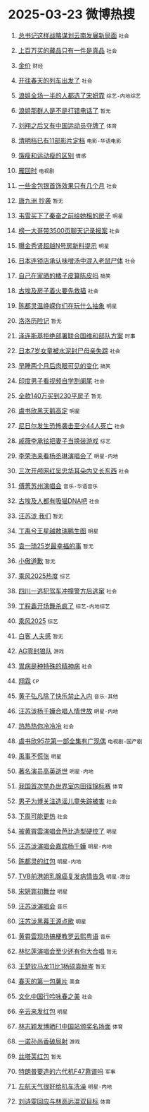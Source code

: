 # 2025-03-23 微博热搜 
1. [总书记这样战略谋划云南发展新局面](https://m.weibo.cn/search?containerid=100103type%3D1%26t%3D10%26q%3D%23%E6%80%BB%E4%B9%A6%E8%AE%B0%E8%BF%99%E6%A0%B7%E6%88%98%E7%95%A5%E8%B0%8B%E5%88%92%E4%BA%91%E5%8D%97%E5%8F%91%E5%B1%95%E6%96%B0%E5%B1%80%E9%9D%A2%23&stream_entry_id=51&isnewpage=1&extparam=seat%3D1%26stream_entry_id%3D51%26c_type%3D51%26filter_type%3Drealtimehot%26pos%3D0%26cate%3D10103%26dgr%3D0%26q%3D%2523%25E6%2580%25BB%25E4%25B9%25A6%25E8%25AE%25B0%25E8%25BF%2599%25E6%25A0%25B7%25E6%2588%2598%25E7%2595%25A5%25E8%25B0%258B%25E5%2588%2592%25E4%25BA%2591%25E5%258D%2597%25E5%258F%2591%25E5%25B1%2595%25E6%2596%25B0%25E5%25B1%2580%25E9%259D%25A2%2523%26display_time%3D1742675303%26pre_seqid%3D1742675302992050512744) `社会` 

2. [上百万买的藏品只有一件是真品](https://m.weibo.cn/search?containerid=100103type%3D1%26t%3D10%26q%3D%23%E4%B8%8A%E7%99%BE%E4%B8%87%E4%B9%B0%E7%9A%84%E8%97%8F%E5%93%81%E5%8F%AA%E6%9C%89%E4%B8%80%E4%BB%B6%E6%98%AF%E7%9C%9F%E5%93%81%23&stream_entry_id=31&isnewpage=1&extparam=seat%3D1%26c_type%3D31%26band_rank%3D1%26cate%3D5001%26stream_entry_id%3D31%26filter_type%3Drealtimehot%26pos%3D0%26flag%3D0%26realpos%3D1%26lcate%3D5001%26dgr%3D0%26q%3D%2523%25E4%25B8%258A%25E7%2599%25BE%25E4%25B8%2587%25E4%25B9%25B0%25E7%259A%2584%25E8%2597%258F%25E5%2593%2581%25E5%258F%25AA%25E6%259C%2589%25E4%25B8%2580%25E4%25BB%25B6%25E6%2598%25AF%25E7%259C%259F%25E5%2593%2581%2523%26display_time%3D1742675303%26pre_seqid%3D1742675302992050512744) `社会` 

3. [金价](https://m.weibo.cn/search?containerid=100103type%3D1%26t%3D10%26q%3D%E9%87%91%E4%BB%B7&stream_entry_id=31&isnewpage=1&extparam=seat%3D1%26c_type%3D31%26band_rank%3D2%26cate%3D5001%26stream_entry_id%3D31%26filter_type%3Drealtimehot%26pos%3D1%26flag%3D2%26realpos%3D2%26lcate%3D5001%26dgr%3D0%26q%3D%25E9%2587%2591%25E4%25BB%25B7%26display_time%3D1742675303%26pre_seqid%3D1742675302992050512744) `财经` 

4. [开往春天的列车出发了](https://m.weibo.cn/search?containerid=100103type%3D1%26t%3D10%26q%3D%23%E5%BC%80%E5%BE%80%E6%98%A5%E5%A4%A9%E7%9A%84%E5%88%97%E8%BD%A6%E5%87%BA%E5%8F%91%E4%BA%86%23&stream_entry_id=31&isnewpage=1&extparam=seat%3D1%26c_type%3D31%26band_rank%3D3%26cate%3D5001%26stream_entry_id%3D31%26filter_type%3Drealtimehot%26pos%3D2%26flag%3D0%26realpos%3D3%26lcate%3D5001%26dgr%3D0%26q%3D%2523%25E5%25BC%2580%25E5%25BE%2580%25E6%2598%25A5%25E5%25A4%25A9%25E7%259A%2584%25E5%2588%2597%25E8%25BD%25A6%25E5%2587%25BA%25E5%258F%2591%25E4%25BA%2586%2523%26display_time%3D1742675303%26pre_seqid%3D1742675302992050512744) `社会` 

5. [浪姐全场一半的人都选了宋妍霏](https://m.weibo.cn/search?containerid=100103type%3D1%26t%3D10%26q%3D%E6%B5%AA%E5%A7%90%E5%85%A8%E5%9C%BA%E4%B8%80%E5%8D%8A%E7%9A%84%E4%BA%BA%E9%83%BD%E9%80%89%E4%BA%86%E5%AE%8B%E5%A6%8D%E9%9C%8F&stream_entry_id=31&isnewpage=1&extparam=seat%3D1%26c_type%3D31%26band_rank%3D4%26cate%3D5001%26stream_entry_id%3D31%26filter_type%3Drealtimehot%26pos%3D3%26flag%3D2%26realpos%3D4%26lcate%3D5001%26dgr%3D0%26q%3D%25E6%25B5%25AA%25E5%25A7%2590%25E5%2585%25A8%25E5%259C%25BA%25E4%25B8%2580%25E5%258D%258A%25E7%259A%2584%25E4%25BA%25BA%25E9%2583%25BD%25E9%2580%2589%25E4%25BA%2586%25E5%25AE%258B%25E5%25A6%258D%25E9%259C%258F%26display_time%3D1742675303%26pre_seqid%3D1742675302992050512744) `综艺-内地综艺` 

6. [浪姐那群人是不是打错电话了](https://m.weibo.cn/search?containerid=100103type%3D1%26t%3D10%26q%3D%E6%B5%AA%E5%A7%90%E9%82%A3%E7%BE%A4%E4%BA%BA%E6%98%AF%E4%B8%8D%E6%98%AF%E6%89%93%E9%94%99%E7%94%B5%E8%AF%9D%E4%BA%86&stream_entry_id=31&isnewpage=1&extparam=seat%3D1%26c_type%3D31%26band_rank%3D5%26cate%3D5001%26stream_entry_id%3D31%26filter_type%3Drealtimehot%26pos%3D4%26flag%3D0%26realpos%3D5%26lcate%3D5001%26dgr%3D0%26q%3D%25E6%25B5%25AA%25E5%25A7%2590%25E9%2582%25A3%25E7%25BE%25A4%25E4%25BA%25BA%25E6%2598%25AF%25E4%25B8%258D%25E6%2598%25AF%25E6%2589%2593%25E9%2594%2599%25E7%2594%25B5%25E8%25AF%259D%25E4%25BA%2586%26display_time%3D1742675303%26pre_seqid%3D1742675302992050512744) `暂无` 

7. [刘翔之后又有中国运动员夺牌了](https://m.weibo.cn/search?containerid=100103type%3D1%26t%3D10%26q%3D%23%E5%88%98%E7%BF%94%E4%B9%8B%E5%90%8E%E5%8F%88%E6%9C%89%E4%B8%AD%E5%9B%BD%E8%BF%90%E5%8A%A8%E5%91%98%E5%A4%BA%E7%89%8C%E4%BA%86%23&stream_entry_id=31&isnewpage=1&extparam=seat%3D1%26c_type%3D31%26band_rank%3D6%26cate%3D5001%26stream_entry_id%3D31%26filter_type%3Drealtimehot%26pos%3D5%26flag%3D0%26realpos%3D6%26lcate%3D5001%26dgr%3D0%26q%3D%2523%25E5%2588%2598%25E7%25BF%2594%25E4%25B9%258B%25E5%2590%258E%25E5%258F%2588%25E6%259C%2589%25E4%25B8%25AD%25E5%259B%25BD%25E8%25BF%2590%25E5%258A%25A8%25E5%2591%2598%25E5%25A4%25BA%25E7%2589%258C%25E4%25BA%2586%2523%26display_time%3D1742675303%26pre_seqid%3D1742675302992050512744) `体育` 

8. [清明档已有11部影片定档](https://m.weibo.cn/search?containerid=100103type%3D1%26t%3D10%26q%3D%23%E6%B8%85%E6%98%8E%E6%A1%A3%E5%B7%B2%E6%9C%8911%E9%83%A8%E5%BD%B1%E7%89%87%E5%AE%9A%E6%A1%A3%23&stream_entry_id=31&isnewpage=1&extparam=seat%3D1%26c_type%3D31%26band_rank%3D7%26cate%3D5001%26stream_entry_id%3D31%26filter_type%3Drealtimehot%26pos%3D6%26flag%3D0%26realpos%3D7%26lcate%3D5001%26dgr%3D0%26q%3D%2523%25E6%25B8%2585%25E6%2598%258E%25E6%25A1%25A3%25E5%25B7%25B2%25E6%259C%258911%25E9%2583%25A8%25E5%25BD%25B1%25E7%2589%2587%25E5%25AE%259A%25E6%25A1%25A3%2523%26display_time%3D1742675303%26pre_seqid%3D1742675302992050512744) `电影-华语电影` 

9. [饿瘦和运动瘦的区别](https://m.weibo.cn/search?containerid=100103type%3D1%26t%3D10%26q%3D%E9%A5%BF%E7%98%A6%E5%92%8C%E8%BF%90%E5%8A%A8%E7%98%A6%E7%9A%84%E5%8C%BA%E5%88%AB&stream_entry_id=31&isnewpage=1&extparam=seat%3D1%26c_type%3D31%26band_rank%3D8%26cate%3D5001%26stream_entry_id%3D31%26filter_type%3Drealtimehot%26pos%3D7%26flag%3D0%26realpos%3D8%26lcate%3D5001%26dgr%3D0%26q%3D%25E9%25A5%25BF%25E7%2598%25A6%25E5%2592%258C%25E8%25BF%2590%25E5%258A%25A8%25E7%2598%25A6%25E7%259A%2584%25E5%258C%25BA%25E5%2588%25AB%26display_time%3D1742675303%26pre_seqid%3D1742675302992050512744) `情感` 

10. [雁回时](https://m.weibo.cn/search?containerid=100103type%3D1%26t%3D10%26q%3D%E9%9B%81%E5%9B%9E%E6%97%B6&stream_entry_id=31&isnewpage=1&extparam=seat%3D1%26c_type%3D31%26band_rank%3D9%26cate%3D5001%26stream_entry_id%3D31%26filter_type%3Drealtimehot%26pos%3D8%26flag%3D0%26realpos%3D9%26lcate%3D5001%26dgr%3D0%26q%3D%25E9%259B%2581%25E5%259B%259E%25E6%2597%25B6%26display_time%3D1742675303%26pre_seqid%3D1742675302992050512744) `电视剧` 

11. [一些金包银首饰效果只有几个月](https://m.weibo.cn/search?containerid=100103type%3D1%26t%3D10%26q%3D%23%E4%B8%80%E4%BA%9B%E9%87%91%E5%8C%85%E9%93%B6%E9%A6%96%E9%A5%B0%E6%95%88%E6%9E%9C%E5%8F%AA%E6%9C%89%E5%87%A0%E4%B8%AA%E6%9C%88%23&stream_entry_id=31&isnewpage=1&extparam=seat%3D1%26c_type%3D31%26band_rank%3D10%26cate%3D5001%26stream_entry_id%3D31%26filter_type%3Drealtimehot%26pos%3D9%26flag%3D1%26realpos%3D10%26lcate%3D5001%26dgr%3D0%26q%3D%2523%25E4%25B8%2580%25E4%25BA%259B%25E9%2587%2591%25E5%258C%2585%25E9%2593%25B6%25E9%25A6%2596%25E9%25A5%25B0%25E6%2595%2588%25E6%259E%259C%25E5%258F%25AA%25E6%259C%2589%25E5%2587%25A0%25E4%25B8%25AA%25E6%259C%2588%2523%26display_time%3D1742675303%26pre_seqid%3D1742675302992050512744) `社会` 

12. [唐九洲 抄袭](https://m.weibo.cn/search?containerid=100103type%3D1%26t%3D10%26q%3D%E5%94%90%E4%B9%9D%E6%B4%B2+%E6%8A%84%E8%A2%AD&stream_entry_id=31&isnewpage=1&extparam=seat%3D1%26c_type%3D31%26band_rank%3D11%26cate%3D5001%26stream_entry_id%3D31%26filter_type%3Drealtimehot%26pos%3D10%26flag%3D2%26realpos%3D11%26lcate%3D5001%26dgr%3D0%26q%3D%25E5%2594%2590%25E4%25B9%259D%25E6%25B4%25B2%2520%25E6%258A%2584%25E8%25A2%25AD%26display_time%3D1742675303%26pre_seqid%3D1742675302992050512744) `暂无` 

13. [韦雪买下了秦奋之前给她租的房子](https://m.weibo.cn/search?containerid=100103type%3D1%26t%3D10%26q%3D%23%E9%9F%A6%E9%9B%AA%E4%B9%B0%E4%B8%8B%E4%BA%86%E7%A7%A6%E5%A5%8B%E4%B9%8B%E5%89%8D%E7%BB%99%E5%A5%B9%E7%A7%9F%E7%9A%84%E6%88%BF%E5%AD%90%23&stream_entry_id=31&isnewpage=1&extparam=seat%3D1%26c_type%3D31%26band_rank%3D12%26cate%3D5001%26stream_entry_id%3D31%26filter_type%3Drealtimehot%26pos%3D11%26flag%3D2%26realpos%3D12%26lcate%3D5001%26dgr%3D0%26q%3D%2523%25E9%259F%25A6%25E9%259B%25AA%25E4%25B9%25B0%25E4%25B8%258B%25E4%25BA%2586%25E7%25A7%25A6%25E5%25A5%258B%25E4%25B9%258B%25E5%2589%258D%25E7%25BB%2599%25E5%25A5%25B9%25E7%25A7%259F%25E7%259A%2584%25E6%2588%25BF%25E5%25AD%2590%2523%26display_time%3D1742675303%26pre_seqid%3D1742675302992050512744) `明星` 

14. [榜一大哥带3500页聊天记录报案](https://m.weibo.cn/search?containerid=100103type%3D1%26t%3D10%26q%3D%23%E6%A6%9C%E4%B8%80%E5%A4%A7%E5%93%A5%E5%B8%A63500%E9%A1%B5%E8%81%8A%E5%A4%A9%E8%AE%B0%E5%BD%95%E6%8A%A5%E6%A1%88%23&stream_entry_id=31&isnewpage=1&extparam=seat%3D1%26c_type%3D31%26band_rank%3D13%26cate%3D5001%26stream_entry_id%3D31%26filter_type%3Drealtimehot%26pos%3D12%26flag%3D2%26realpos%3D13%26lcate%3D5001%26dgr%3D0%26q%3D%2523%25E6%25A6%259C%25E4%25B8%2580%25E5%25A4%25A7%25E5%2593%25A5%25E5%25B8%25A63500%25E9%25A1%25B5%25E8%2581%258A%25E5%25A4%25A9%25E8%25AE%25B0%25E5%25BD%2595%25E6%258A%25A5%25E6%25A1%2588%2523%26display_time%3D1742675303%26pre_seqid%3D1742675302992050512744) `社会` 

15. [曝金秀贤超越N号房新料提示](https://m.weibo.cn/search?containerid=100103type%3D1%26t%3D10%26q%3D%E6%9B%9D%E9%87%91%E7%A7%80%E8%B4%A4%E8%B6%85%E8%B6%8AN%E5%8F%B7%E6%88%BF%E6%96%B0%E6%96%99%E6%8F%90%E7%A4%BA&stream_entry_id=31&isnewpage=1&extparam=seat%3D1%26c_type%3D31%26band_rank%3D14%26cate%3D5001%26stream_entry_id%3D31%26filter_type%3Drealtimehot%26pos%3D13%26flag%3D2%26realpos%3D14%26lcate%3D5001%26dgr%3D0%26q%3D%25E6%259B%259D%25E9%2587%2591%25E7%25A7%2580%25E8%25B4%25A4%25E8%25B6%2585%25E8%25B6%258AN%25E5%258F%25B7%25E6%2588%25BF%25E6%2596%25B0%25E6%2596%2599%25E6%258F%2590%25E7%25A4%25BA%26display_time%3D1742675303%26pre_seqid%3D1742675302992050512744) `明星` 

16. [日本连锁店承认味噌汤中混入老鼠尸体](https://m.weibo.cn/search?containerid=100103type%3D1%26t%3D10%26q%3D%23%E6%97%A5%E6%9C%AC%E8%BF%9E%E9%94%81%E5%BA%97%E6%89%BF%E8%AE%A4%E5%91%B3%E5%99%8C%E6%B1%A4%E4%B8%AD%E6%B7%B7%E5%85%A5%E8%80%81%E9%BC%A0%E5%B0%B8%E4%BD%93%23&stream_entry_id=31&isnewpage=1&extparam=seat%3D1%26c_type%3D31%26band_rank%3D15%26cate%3D5001%26stream_entry_id%3D31%26filter_type%3Drealtimehot%26pos%3D14%26flag%3D0%26realpos%3D15%26lcate%3D5001%26dgr%3D0%26q%3D%2523%25E6%2597%25A5%25E6%259C%25AC%25E8%25BF%259E%25E9%2594%2581%25E5%25BA%2597%25E6%2589%25BF%25E8%25AE%25A4%25E5%2591%25B3%25E5%2599%258C%25E6%25B1%25A4%25E4%25B8%25AD%25E6%25B7%25B7%25E5%2585%25A5%25E8%2580%2581%25E9%25BC%25A0%25E5%25B0%25B8%25E4%25BD%2593%2523%26display_time%3D1742675303%26pre_seqid%3D1742675302992050512744) `社会` 

17. [自己在家晒的橘子皮算陈皮吗](https://m.weibo.cn/search?containerid=100103type%3D1%26t%3D10%26q%3D%23%E8%87%AA%E5%B7%B1%E5%9C%A8%E5%AE%B6%E6%99%92%E7%9A%84%E6%A9%98%E5%AD%90%E7%9A%AE%E7%AE%97%E9%99%88%E7%9A%AE%E5%90%97%23&stream_entry_id=31&isnewpage=1&extparam=seat%3D1%26c_type%3D31%26band_rank%3D16%26cate%3D5001%26stream_entry_id%3D31%26filter_type%3Drealtimehot%26pos%3D15%26flag%3D0%26realpos%3D16%26lcate%3D5001%26dgr%3D0%26q%3D%2523%25E8%2587%25AA%25E5%25B7%25B1%25E5%259C%25A8%25E5%25AE%25B6%25E6%2599%2592%25E7%259A%2584%25E6%25A9%2598%25E5%25AD%2590%25E7%259A%25AE%25E7%25AE%2597%25E9%2599%2588%25E7%259A%25AE%25E5%2590%2597%2523%26display_time%3D1742675303%26pre_seqid%3D1742675302992050512744) `搞笑` 

18. [古埃及房子着火要先救猫](https://m.weibo.cn/search?containerid=100103type%3D1%26t%3D10%26q%3D%23%E5%8F%A4%E5%9F%83%E5%8F%8A%E6%88%BF%E5%AD%90%E7%9D%80%E7%81%AB%E8%A6%81%E5%85%88%E6%95%91%E7%8C%AB%23&stream_entry_id=31&isnewpage=1&extparam=seat%3D1%26c_type%3D31%26band_rank%3D17%26cate%3D5001%26stream_entry_id%3D31%26filter_type%3Drealtimehot%26pos%3D16%26flag%3D0%26realpos%3D17%26lcate%3D5001%26dgr%3D0%26q%3D%2523%25E5%258F%25A4%25E5%259F%2583%25E5%258F%258A%25E6%2588%25BF%25E5%25AD%2590%25E7%259D%2580%25E7%2581%25AB%25E8%25A6%2581%25E5%2585%2588%25E6%2595%2591%25E7%258C%25AB%2523%26display_time%3D1742675303%26pre_seqid%3D1742675302992050512744) `社会` 

19. [陈都灵温峥嵘你们在玩什么抽象](https://m.weibo.cn/search?containerid=100103type%3D1%26t%3D10%26q%3D%23%E9%99%88%E9%83%BD%E7%81%B5%E6%B8%A9%E5%B3%A5%E5%B5%98%E4%BD%A0%E4%BB%AC%E5%9C%A8%E7%8E%A9%E4%BB%80%E4%B9%88%E6%8A%BD%E8%B1%A1%23&stream_entry_id=31&isnewpage=1&extparam=seat%3D1%26c_type%3D31%26band_rank%3D18%26cate%3D5001%26stream_entry_id%3D31%26filter_type%3Drealtimehot%26pos%3D17%26flag%3D0%26realpos%3D18%26lcate%3D5001%26dgr%3D0%26q%3D%2523%25E9%2599%2588%25E9%2583%25BD%25E7%2581%25B5%25E6%25B8%25A9%25E5%25B3%25A5%25E5%25B5%2598%25E4%25BD%25A0%25E4%25BB%25AC%25E5%259C%25A8%25E7%258E%25A9%25E4%25BB%2580%25E4%25B9%2588%25E6%258A%25BD%25E8%25B1%25A1%2523%26display_time%3D1742675303%26pre_seqid%3D1742675302992050512744) `明星` 

20. [洛洛历险记](https://m.weibo.cn/search?containerid=100103type%3D1%26t%3D10%26q%3D%E6%B4%9B%E6%B4%9B%E5%8E%86%E9%99%A9%E8%AE%B0&stream_entry_id=31&isnewpage=1&extparam=seat%3D1%26c_type%3D31%26band_rank%3D19%26cate%3D5001%26stream_entry_id%3D31%26filter_type%3Drealtimehot%26pos%3D18%26flag%3D0%26realpos%3D19%26lcate%3D5001%26dgr%3D0%26q%3D%25E6%25B4%259B%25E6%25B4%259B%25E5%258E%2586%25E9%2599%25A9%25E8%25AE%25B0%26display_time%3D1742675303%26pre_seqid%3D1742675302992050512744) `暂无` 

21. [泽连斯基拒绝部署联合国维和部队方案](https://m.weibo.cn/search?containerid=100103type%3D1%26t%3D10%26q%3D%23%E6%B3%BD%E8%BF%9E%E6%96%AF%E5%9F%BA%E6%8B%92%E7%BB%9D%E9%83%A8%E7%BD%B2%E8%81%94%E5%90%88%E5%9B%BD%E7%BB%B4%E5%92%8C%E9%83%A8%E9%98%9F%E6%96%B9%E6%A1%88%23&stream_entry_id=31&isnewpage=1&extparam=seat%3D1%26c_type%3D31%26band_rank%3D20%26cate%3D5001%26stream_entry_id%3D31%26filter_type%3Drealtimehot%26pos%3D19%26flag%3D0%26realpos%3D20%26lcate%3D5001%26dgr%3D0%26q%3D%2523%25E6%25B3%25BD%25E8%25BF%259E%25E6%2596%25AF%25E5%259F%25BA%25E6%258B%2592%25E7%25BB%259D%25E9%2583%25A8%25E7%25BD%25B2%25E8%2581%2594%25E5%2590%2588%25E5%259B%25BD%25E7%25BB%25B4%25E5%2592%258C%25E9%2583%25A8%25E9%2598%259F%25E6%2596%25B9%25E6%25A1%2588%2523%26display_time%3D1742675303%26pre_seqid%3D1742675302992050512744) `时事` 

22. [日本7岁女童被水泥封尸母亲失踪](https://m.weibo.cn/search?containerid=100103type%3D1%26t%3D10%26q%3D%23%E6%97%A5%E6%9C%AC7%E5%B2%81%E5%A5%B3%E7%AB%A5%E8%A2%AB%E6%B0%B4%E6%B3%A5%E5%B0%81%E5%B0%B8%E6%AF%8D%E4%BA%B2%E5%A4%B1%E8%B8%AA%23&stream_entry_id=31&isnewpage=1&extparam=seat%3D1%26c_type%3D31%26band_rank%3D21%26cate%3D5001%26stream_entry_id%3D31%26filter_type%3Drealtimehot%26pos%3D20%26flag%3D0%26realpos%3D21%26lcate%3D5001%26dgr%3D0%26q%3D%2523%25E6%2597%25A5%25E6%259C%25AC7%25E5%25B2%2581%25E5%25A5%25B3%25E7%25AB%25A5%25E8%25A2%25AB%25E6%25B0%25B4%25E6%25B3%25A5%25E5%25B0%2581%25E5%25B0%25B8%25E6%25AF%258D%25E4%25BA%25B2%25E5%25A4%25B1%25E8%25B8%25AA%2523%26display_time%3D1742675303%26pre_seqid%3D1742675302992050512744) `社会` 

23. [早睡两个月后肉眼可见的变化](https://m.weibo.cn/search?containerid=100103type%3D1%26t%3D10%26q%3D%23%E6%97%A9%E7%9D%A1%E4%B8%A4%E4%B8%AA%E6%9C%88%E5%90%8E%E8%82%89%E7%9C%BC%E5%8F%AF%E8%A7%81%E7%9A%84%E5%8F%98%E5%8C%96%23&stream_entry_id=31&isnewpage=1&extparam=seat%3D1%26c_type%3D31%26band_rank%3D22%26cate%3D5001%26stream_entry_id%3D31%26filter_type%3Drealtimehot%26pos%3D21%26flag%3D0%26realpos%3D22%26lcate%3D5001%26dgr%3D0%26q%3D%2523%25E6%2597%25A9%25E7%259D%25A1%25E4%25B8%25A4%25E4%25B8%25AA%25E6%259C%2588%25E5%2590%258E%25E8%2582%2589%25E7%259C%25BC%25E5%258F%25AF%25E8%25A7%2581%25E7%259A%2584%25E5%258F%2598%25E5%258C%2596%2523%26display_time%3D1742675303%26pre_seqid%3D1742675302992050512744) `搞笑` 

24. [印度男子看视频自学割阑尾](https://m.weibo.cn/search?containerid=100103type%3D1%26t%3D10%26q%3D%23%E5%8D%B0%E5%BA%A6%E7%94%B7%E5%AD%90%E7%9C%8B%E8%A7%86%E9%A2%91%E8%87%AA%E5%AD%A6%E5%89%B2%E9%98%91%E5%B0%BE%23&stream_entry_id=31&isnewpage=1&extparam=seat%3D1%26c_type%3D31%26band_rank%3D23%26cate%3D5001%26stream_entry_id%3D31%26filter_type%3Drealtimehot%26pos%3D22%26flag%3D0%26realpos%3D23%26lcate%3D5001%26dgr%3D0%26q%3D%2523%25E5%258D%25B0%25E5%25BA%25A6%25E7%2594%25B7%25E5%25AD%2590%25E7%259C%258B%25E8%25A7%2586%25E9%25A2%2591%25E8%2587%25AA%25E5%25AD%25A6%25E5%2589%25B2%25E9%2598%2591%25E5%25B0%25BE%2523%26display_time%3D1742675303%26pre_seqid%3D1742675302992050512744) `社会` 

25. [全款140万买到230平房子](https://m.weibo.cn/search?containerid=100103type%3D1%26t%3D10%26q%3D%E5%85%A8%E6%AC%BE140%E4%B8%87%E4%B9%B0%E5%88%B0230%E5%B9%B3%E6%88%BF%E5%AD%90&stream_entry_id=31&isnewpage=1&extparam=seat%3D1%26c_type%3D31%26band_rank%3D24%26cate%3D5001%26stream_entry_id%3D31%26filter_type%3Drealtimehot%26pos%3D23%26flag%3D0%26realpos%3D24%26lcate%3D5001%26dgr%3D0%26q%3D%25E5%2585%25A8%25E6%25AC%25BE140%25E4%25B8%2587%25E4%25B9%25B0%25E5%2588%25B0230%25E5%25B9%25B3%25E6%2588%25BF%25E5%25AD%2590%26display_time%3D1742675303%26pre_seqid%3D1742675302992050512744) `暂无` 

26. [虞书欣黑天鹅高定](https://m.weibo.cn/search?containerid=100103type%3D1%26t%3D10%26q%3D%23%E8%99%9E%E4%B9%A6%E6%AC%A3%E9%BB%91%E5%A4%A9%E9%B9%85%E9%AB%98%E5%AE%9A%23&stream_entry_id=31&isnewpage=1&extparam=seat%3D1%26c_type%3D31%26band_rank%3D25%26cate%3D5001%26stream_entry_id%3D31%26filter_type%3Drealtimehot%26pos%3D24%26flag%3D0%26realpos%3D25%26lcate%3D5001%26dgr%3D0%26q%3D%2523%25E8%2599%259E%25E4%25B9%25A6%25E6%25AC%25A3%25E9%25BB%2591%25E5%25A4%25A9%25E9%25B9%2585%25E9%25AB%2598%25E5%25AE%259A%2523%26display_time%3D1742675303%26pre_seqid%3D1742675302992050512744) `明星` 

27. [尼日尔发生恐怖袭击至少44人死亡](https://m.weibo.cn/search?containerid=100103type%3D1%26t%3D10%26q%3D%23%E5%B0%BC%E6%97%A5%E5%B0%94%E5%8F%91%E7%94%9F%E6%81%90%E6%80%96%E8%A2%AD%E5%87%BB%E8%87%B3%E5%B0%9144%E4%BA%BA%E6%AD%BB%E4%BA%A1%23&stream_entry_id=31&isnewpage=1&extparam=seat%3D1%26c_type%3D31%26band_rank%3D26%26cate%3D5001%26stream_entry_id%3D31%26filter_type%3Drealtimehot%26pos%3D25%26flag%3D0%26realpos%3D26%26lcate%3D5001%26dgr%3D0%26q%3D%2523%25E5%25B0%25BC%25E6%2597%25A5%25E5%25B0%2594%25E5%258F%2591%25E7%2594%259F%25E6%2581%2590%25E6%2580%2596%25E8%25A2%25AD%25E5%2587%25BB%25E8%2587%25B3%25E5%25B0%259144%25E4%25BA%25BA%25E6%25AD%25BB%25E4%25BA%25A1%2523%26display_time%3D1742675303%26pre_seqid%3D1742675302992050512744) `社会` 

28. [戚薇李承铉把妻子当换装游戏](https://m.weibo.cn/search?containerid=100103type%3D1%26t%3D10%26q%3D%E6%88%9A%E8%96%87%E6%9D%8E%E6%89%BF%E9%93%89%E6%8A%8A%E5%A6%BB%E5%AD%90%E5%BD%93%E6%8D%A2%E8%A3%85%E6%B8%B8%E6%88%8F&stream_entry_id=31&isnewpage=1&extparam=seat%3D1%26c_type%3D31%26band_rank%3D27%26cate%3D5001%26stream_entry_id%3D31%26filter_type%3Drealtimehot%26pos%3D26%26flag%3D0%26realpos%3D27%26lcate%3D5001%26dgr%3D0%26q%3D%25E6%2588%259A%25E8%2596%2587%25E6%259D%258E%25E6%2589%25BF%25E9%2593%2589%25E6%258A%258A%25E5%25A6%25BB%25E5%25AD%2590%25E5%25BD%2593%25E6%258D%25A2%25E8%25A3%2585%25E6%25B8%25B8%25E6%2588%258F%26display_time%3D1742675303%26pre_seqid%3D1742675302992050512744) `综艺` 

29. [李荣浩来看杨丞琳演唱会了](https://m.weibo.cn/search?containerid=100103type%3D1%26t%3D10%26q%3D%E6%9D%8E%E8%8D%A3%E6%B5%A9%E6%9D%A5%E7%9C%8B%E6%9D%A8%E4%B8%9E%E7%90%B3%E6%BC%94%E5%94%B1%E4%BC%9A%E4%BA%86&stream_entry_id=31&isnewpage=1&extparam=seat%3D1%26c_type%3D31%26band_rank%3D28%26cate%3D5001%26stream_entry_id%3D31%26filter_type%3Drealtimehot%26pos%3D27%26flag%3D0%26realpos%3D28%26lcate%3D5001%26dgr%3D0%26q%3D%25E6%259D%258E%25E8%258D%25A3%25E6%25B5%25A9%25E6%259D%25A5%25E7%259C%258B%25E6%259D%25A8%25E4%25B8%259E%25E7%2590%25B3%25E6%25BC%2594%25E5%2594%25B1%25E4%25BC%259A%25E4%25BA%2586%26display_time%3D1742675303%26pre_seqid%3D1742675302992050512744) `明星-内地` 

30. [三次开颅网红吴忠华耳朵内又长东西](https://m.weibo.cn/search?containerid=100103type%3D1%26t%3D10%26q%3D%23%E4%B8%89%E6%AC%A1%E5%BC%80%E9%A2%85%E7%BD%91%E7%BA%A2%E5%90%B4%E5%BF%A0%E5%8D%8E%E8%80%B3%E6%9C%B5%E5%86%85%E5%8F%88%E9%95%BF%E4%B8%9C%E8%A5%BF%23&stream_entry_id=31&isnewpage=1&extparam=seat%3D1%26c_type%3D31%26band_rank%3D29%26cate%3D5001%26stream_entry_id%3D31%26filter_type%3Drealtimehot%26pos%3D28%26flag%3D0%26realpos%3D29%26lcate%3D5001%26dgr%3D0%26q%3D%2523%25E4%25B8%2589%25E6%25AC%25A1%25E5%25BC%2580%25E9%25A2%2585%25E7%25BD%2591%25E7%25BA%25A2%25E5%2590%25B4%25E5%25BF%25A0%25E5%258D%258E%25E8%2580%25B3%25E6%259C%25B5%25E5%2586%2585%25E5%258F%2588%25E9%2595%25BF%25E4%25B8%259C%25E8%25A5%25BF%2523%26display_time%3D1742675303%26pre_seqid%3D1742675302992050512744) `社会` 

31. [傅菁苏州演唱会](https://m.weibo.cn/search?containerid=100103type%3D1%26t%3D10%26q%3D%23%E5%82%85%E8%8F%81%E8%8B%8F%E5%B7%9E%E6%BC%94%E5%94%B1%E4%BC%9A%23&stream_entry_id=31&isnewpage=1&extparam=seat%3D1%26c_type%3D31%26band_rank%3D30%26cate%3D5001%26stream_entry_id%3D31%26filter_type%3Drealtimehot%26pos%3D29%26flag%3D0%26realpos%3D30%26lcate%3D5001%26dgr%3D0%26q%3D%2523%25E5%2582%2585%25E8%258F%2581%25E8%258B%258F%25E5%25B7%259E%25E6%25BC%2594%25E5%2594%25B1%25E4%25BC%259A%2523%26display_time%3D1742675303%26pre_seqid%3D1742675302992050512744) `音乐-华语音乐` 

32. [古埃及人都有吸猫DNA吧](https://m.weibo.cn/search?containerid=100103type%3D1%26t%3D10%26q%3D%23%E5%8F%A4%E5%9F%83%E5%8F%8A%E4%BA%BA%E9%83%BD%E6%9C%89%E5%90%B8%E7%8C%ABDNA%E5%90%A7%23&stream_entry_id=31&isnewpage=1&extparam=seat%3D1%26c_type%3D31%26band_rank%3D31%26cate%3D5001%26stream_entry_id%3D31%26filter_type%3Drealtimehot%26pos%3D30%26flag%3D0%26realpos%3D31%26lcate%3D5001%26dgr%3D0%26q%3D%2523%25E5%258F%25A4%25E5%259F%2583%25E5%258F%258A%25E4%25BA%25BA%25E9%2583%25BD%25E6%259C%2589%25E5%2590%25B8%25E7%258C%25ABDNA%25E5%2590%25A7%2523%26display_time%3D1742675303%26pre_seqid%3D1742675302992050512744) `社会` 

33. [汪苏泷 我们](https://m.weibo.cn/search?containerid=100103type%3D1%26t%3D10%26q%3D%E6%B1%AA%E8%8B%8F%E6%B3%B7+%E6%88%91%E4%BB%AC&stream_entry_id=31&isnewpage=1&extparam=seat%3D1%26c_type%3D31%26band_rank%3D32%26cate%3D5001%26stream_entry_id%3D31%26filter_type%3Drealtimehot%26pos%3D31%26flag%3D0%26realpos%3D32%26lcate%3D5001%26dgr%3D0%26q%3D%25E6%25B1%25AA%25E8%258B%258F%25E6%25B3%25B7%2520%25E6%2588%2591%25E4%25BB%25AC%26display_time%3D1742675303%26pre_seqid%3D1742675302992050512744) `暂无` 

34. [丁禹兮王星越敖瑞鹏生图](https://m.weibo.cn/search?containerid=100103type%3D1%26t%3D10%26q%3D%23%E4%B8%81%E7%A6%B9%E5%85%AE%E7%8E%8B%E6%98%9F%E8%B6%8A%E6%95%96%E7%91%9E%E9%B9%8F%E7%94%9F%E5%9B%BE%23&stream_entry_id=31&isnewpage=1&extparam=seat%3D1%26c_type%3D31%26band_rank%3D33%26cate%3D5001%26stream_entry_id%3D31%26filter_type%3Drealtimehot%26pos%3D32%26flag%3D0%26realpos%3D33%26lcate%3D5001%26dgr%3D0%26q%3D%2523%25E4%25B8%2581%25E7%25A6%25B9%25E5%2585%25AE%25E7%258E%258B%25E6%2598%259F%25E8%25B6%258A%25E6%2595%2596%25E7%2591%259E%25E9%25B9%258F%25E7%2594%259F%25E5%259B%25BE%2523%26display_time%3D1742675303%26pre_seqid%3D1742675302992050512744) `明星` 

35. [袁一琦25岁最幸福的事](https://m.weibo.cn/search?containerid=100103type%3D1%26t%3D10%26q%3D%E8%A2%81%E4%B8%80%E7%90%A625%E5%B2%81%E6%9C%80%E5%B9%B8%E7%A6%8F%E7%9A%84%E4%BA%8B&stream_entry_id=31&isnewpage=1&extparam=seat%3D1%26c_type%3D31%26band_rank%3D34%26cate%3D5001%26stream_entry_id%3D31%26filter_type%3Drealtimehot%26pos%3D33%26flag%3D0%26realpos%3D34%26lcate%3D5001%26dgr%3D0%26q%3D%25E8%25A2%2581%25E4%25B8%2580%25E7%2590%25A625%25E5%25B2%2581%25E6%259C%2580%25E5%25B9%25B8%25E7%25A6%258F%25E7%259A%2584%25E4%25BA%258B%26display_time%3D1742675303%26pre_seqid%3D1742675302992050512744) `暂无` 

36. [小傲道歉](https://m.weibo.cn/search?containerid=100103type%3D1%26t%3D10%26q%3D%E5%B0%8F%E5%82%B2%E9%81%93%E6%AD%89&stream_entry_id=31&isnewpage=1&extparam=seat%3D1%26c_type%3D31%26band_rank%3D35%26cate%3D5001%26stream_entry_id%3D31%26filter_type%3Drealtimehot%26pos%3D34%26flag%3D0%26realpos%3D35%26lcate%3D5001%26dgr%3D0%26q%3D%25E5%25B0%258F%25E5%2582%25B2%25E9%2581%2593%25E6%25AD%2589%26display_time%3D1742675303%26pre_seqid%3D1742675302992050512744) `暂无` 

37. [乘风2025热度](https://m.weibo.cn/search?containerid=100103type%3D1%26t%3D10%26q%3D%23%E4%B9%98%E9%A3%8E2025%E7%83%AD%E5%BA%A6%23&stream_entry_id=31&isnewpage=1&extparam=seat%3D1%26c_type%3D31%26band_rank%3D36%26cate%3D5001%26stream_entry_id%3D31%26filter_type%3Drealtimehot%26pos%3D35%26flag%3D1%26realpos%3D36%26lcate%3D5001%26dgr%3D0%26q%3D%2523%25E4%25B9%2598%25E9%25A3%258E2025%25E7%2583%25AD%25E5%25BA%25A6%2523%26display_time%3D1742675303%26pre_seqid%3D1742675302992050512744) `综艺` 

38. [四川一逃犯驾车冲撞警方后逃窜](https://m.weibo.cn/search?containerid=100103type%3D1%26t%3D10%26q%3D%23%E5%9B%9B%E5%B7%9D%E4%B8%80%E9%80%83%E7%8A%AF%E9%A9%BE%E8%BD%A6%E5%86%B2%E6%92%9E%E8%AD%A6%E6%96%B9%E5%90%8E%E9%80%83%E7%AA%9C%23&stream_entry_id=31&isnewpage=1&extparam=seat%3D1%26c_type%3D31%26band_rank%3D37%26cate%3D5001%26stream_entry_id%3D31%26filter_type%3Drealtimehot%26pos%3D36%26flag%3D0%26realpos%3D37%26lcate%3D5001%26dgr%3D0%26q%3D%2523%25E5%259B%259B%25E5%25B7%259D%25E4%25B8%2580%25E9%2580%2583%25E7%258A%25AF%25E9%25A9%25BE%25E8%25BD%25A6%25E5%2586%25B2%25E6%2592%259E%25E8%25AD%25A6%25E6%2596%25B9%25E5%2590%258E%25E9%2580%2583%25E7%25AA%259C%2523%26display_time%3D1742675303%26pre_seqid%3D1742675302992050512744) `社会` 

39. [丁程鑫开场舞杀疯了](https://m.weibo.cn/search?containerid=100103type%3D1%26t%3D10%26q%3D%E4%B8%81%E7%A8%8B%E9%91%AB%E5%BC%80%E5%9C%BA%E8%88%9E%E6%9D%80%E7%96%AF%E4%BA%86&stream_entry_id=31&isnewpage=1&extparam=seat%3D1%26c_type%3D31%26band_rank%3D38%26cate%3D5001%26stream_entry_id%3D31%26filter_type%3Drealtimehot%26pos%3D37%26flag%3D0%26realpos%3D38%26lcate%3D5001%26dgr%3D0%26q%3D%25E4%25B8%2581%25E7%25A8%258B%25E9%2591%25AB%25E5%25BC%2580%25E5%259C%25BA%25E8%2588%259E%25E6%259D%2580%25E7%2596%25AF%25E4%25BA%2586%26display_time%3D1742675303%26pre_seqid%3D1742675302992050512744) `综艺-内地综艺` 

40. [乘风2025](https://m.weibo.cn/search?containerid=100103type%3D1%26t%3D10%26q%3D%E4%B9%98%E9%A3%8E2025&stream_entry_id=31&isnewpage=1&extparam=seat%3D1%26c_type%3D31%26band_rank%3D39%26cate%3D5001%26stream_entry_id%3D31%26filter_type%3Drealtimehot%26pos%3D38%26flag%3D0%26realpos%3D39%26lcate%3D5001%26dgr%3D0%26q%3D%25E4%25B9%2598%25E9%25A3%258E2025%26display_time%3D1742675303%26pre_seqid%3D1742675302992050512744) `综艺` 

41. [白客 人夫感](https://m.weibo.cn/search?containerid=100103type%3D1%26t%3D10%26q%3D%E7%99%BD%E5%AE%A2+%E4%BA%BA%E5%A4%AB%E6%84%9F&stream_entry_id=31&isnewpage=1&extparam=seat%3D1%26c_type%3D31%26band_rank%3D40%26cate%3D5001%26stream_entry_id%3D31%26filter_type%3Drealtimehot%26pos%3D39%26flag%3D0%26realpos%3D40%26lcate%3D5001%26dgr%3D0%26q%3D%25E7%2599%25BD%25E5%25AE%25A2%2520%25E4%25BA%25BA%25E5%25A4%25AB%25E6%2584%259F%26display_time%3D1742675303%26pre_seqid%3D1742675302992050512744) `暂无` 

42. [AG零封狼队](https://m.weibo.cn/search?containerid=100103type%3D1%26t%3D10%26q%3D%23AG%E9%9B%B6%E5%B0%81%E7%8B%BC%E9%98%9F%23&stream_entry_id=31&isnewpage=1&extparam=seat%3D1%26c_type%3D31%26band_rank%3D41%26cate%3D5001%26stream_entry_id%3D31%26filter_type%3Drealtimehot%26pos%3D40%26flag%3D0%26realpos%3D41%26lcate%3D5001%26dgr%3D0%26q%3D%2523AG%25E9%259B%25B6%25E5%25B0%2581%25E7%258B%25BC%25E9%2598%259F%2523%26display_time%3D1742675303%26pre_seqid%3D1742675302992050512744) `游戏` 

43. [胃病是种特殊的精神病](https://m.weibo.cn/search?containerid=100103type%3D1%26t%3D10%26q%3D%23%E8%83%83%E7%97%85%E6%98%AF%E7%A7%8D%E7%89%B9%E6%AE%8A%E7%9A%84%E7%B2%BE%E7%A5%9E%E7%97%85%23&stream_entry_id=31&isnewpage=1&extparam=seat%3D1%26c_type%3D31%26band_rank%3D42%26cate%3D5001%26stream_entry_id%3D31%26filter_type%3Drealtimehot%26pos%3D41%26flag%3D0%26realpos%3D42%26lcate%3D5001%26dgr%3D0%26q%3D%2523%25E8%2583%2583%25E7%2597%2585%25E6%2598%25AF%25E7%25A7%258D%25E7%2589%25B9%25E6%25AE%258A%25E7%259A%2584%25E7%25B2%25BE%25E7%25A5%259E%25E7%2597%2585%2523%26display_time%3D1742675303%26pre_seqid%3D1742675302992050512744) `社会` 

44. [翔霖](https://m.weibo.cn/search?containerid=100103type%3D1%26t%3D10%26q%3D%E7%BF%94%E9%9C%96&stream_entry_id=31&isnewpage=1&extparam=seat%3D1%26c_type%3D31%26band_rank%3D43%26cate%3D5001%26stream_entry_id%3D31%26filter_type%3Drealtimehot%26pos%3D42%26flag%3D0%26realpos%3D43%26lcate%3D5001%26dgr%3D0%26q%3D%25E7%25BF%2594%25E9%259C%2596%26display_time%3D1742675303%26pre_seqid%3D1742675302992050512744) `CP` 

45. [黄子弘凡除了快乐禁止入内](https://m.weibo.cn/search?containerid=100103type%3D1%26t%3D10%26q%3D%E9%BB%84%E5%AD%90%E5%BC%98%E5%87%A1%E9%99%A4%E4%BA%86%E5%BF%AB%E4%B9%90%E7%A6%81%E6%AD%A2%E5%85%A5%E5%86%85&stream_entry_id=31&isnewpage=1&extparam=seat%3D1%26c_type%3D31%26band_rank%3D44%26cate%3D5001%26stream_entry_id%3D31%26filter_type%3Drealtimehot%26pos%3D43%26flag%3D0%26realpos%3D44%26lcate%3D5001%26dgr%3D0%26q%3D%25E9%25BB%2584%25E5%25AD%2590%25E5%25BC%2598%25E5%2587%25A1%25E9%2599%25A4%25E4%25BA%2586%25E5%25BF%25AB%25E4%25B9%2590%25E7%25A6%2581%25E6%25AD%25A2%25E5%2585%25A5%25E5%2586%2585%26display_time%3D1742675303%26pre_seqid%3D1742675302992050512744) `音乐-其他` 

46. [汪苏泷杨千嬅合唱人情世故](https://m.weibo.cn/search?containerid=100103type%3D1%26t%3D10%26q%3D%23%E6%B1%AA%E8%8B%8F%E6%B3%B7%E6%9D%A8%E5%8D%83%E5%AC%85%E5%90%88%E5%94%B1%E4%BA%BA%E6%83%85%E4%B8%96%E6%95%85%23&stream_entry_id=31&isnewpage=1&extparam=seat%3D1%26c_type%3D31%26band_rank%3D45%26cate%3D5001%26stream_entry_id%3D31%26filter_type%3Drealtimehot%26pos%3D44%26flag%3D1%26realpos%3D45%26lcate%3D5001%26dgr%3D0%26q%3D%2523%25E6%25B1%25AA%25E8%258B%258F%25E6%25B3%25B7%25E6%259D%25A8%25E5%258D%2583%25E5%25AC%2585%25E5%2590%2588%25E5%2594%25B1%25E4%25BA%25BA%25E6%2583%2585%25E4%25B8%2596%25E6%2595%2585%2523%26display_time%3D1742675303%26pre_seqid%3D1742675302992050512744) `明星-内地` 

47. [热热热你冷冷冷](https://m.weibo.cn/search?containerid=100103type%3D1%26t%3D10%26q%3D%23%E7%83%AD%E7%83%AD%E7%83%AD%E4%BD%A0%E5%86%B7%E5%86%B7%E5%86%B7%23&stream_entry_id=31&isnewpage=1&extparam=seat%3D1%26c_type%3D31%26band_rank%3D46%26cate%3D5001%26stream_entry_id%3D31%26filter_type%3Drealtimehot%26pos%3D45%26flag%3D0%26realpos%3D46%26lcate%3D5001%26dgr%3D0%26q%3D%2523%25E7%2583%25AD%25E7%2583%25AD%25E7%2583%25AD%25E4%25BD%25A0%25E5%2586%25B7%25E5%2586%25B7%25E5%2586%25B7%2523%26display_time%3D1742675303%26pre_seqid%3D1742675302992050512744) `社会` 

48. [虞书欣95花第一部全集有广现偶](https://m.weibo.cn/search?containerid=100103type%3D1%26t%3D10%26q%3D%23%E8%99%9E%E4%B9%A6%E6%AC%A395%E8%8A%B1%E7%AC%AC%E4%B8%80%E9%83%A8%E5%85%A8%E9%9B%86%E6%9C%89%E5%B9%BF%E7%8E%B0%E5%81%B6%23&stream_entry_id=31&isnewpage=1&extparam=seat%3D1%26c_type%3D31%26band_rank%3D47%26cate%3D5001%26stream_entry_id%3D31%26filter_type%3Drealtimehot%26pos%3D46%26flag%3D0%26realpos%3D47%26lcate%3D5001%26dgr%3D0%26q%3D%2523%25E8%2599%259E%25E4%25B9%25A6%25E6%25AC%25A395%25E8%258A%25B1%25E7%25AC%25AC%25E4%25B8%2580%25E9%2583%25A8%25E5%2585%25A8%25E9%259B%2586%25E6%259C%2589%25E5%25B9%25BF%25E7%258E%25B0%25E5%2581%25B6%2523%26display_time%3D1742675303%26pre_seqid%3D1742675302992050512744) `电视剧-国产剧` 

49. [禹事不慌张](https://m.weibo.cn/search?containerid=100103type%3D1%26t%3D10%26q%3D%23%E7%A6%B9%E4%BA%8B%E4%B8%8D%E6%85%8C%E5%BC%A0%23&stream_entry_id=31&isnewpage=1&extparam=seat%3D1%26c_type%3D31%26band_rank%3D48%26cate%3D5001%26stream_entry_id%3D31%26filter_type%3Drealtimehot%26pos%3D47%26flag%3D0%26realpos%3D48%26lcate%3D5001%26dgr%3D0%26q%3D%2523%25E7%25A6%25B9%25E4%25BA%258B%25E4%25B8%258D%25E6%2585%258C%25E5%25BC%25A0%2523%26display_time%3D1742675303%26pre_seqid%3D1742675302992050512744) `明星` 

50. [著名演员高英逝世](https://m.weibo.cn/search?containerid=100103type%3D1%26t%3D10%26q%3D%23%E8%91%97%E5%90%8D%E6%BC%94%E5%91%98%E9%AB%98%E8%8B%B1%E9%80%9D%E4%B8%96%23&stream_entry_id=31&isnewpage=1&extparam=seat%3D1%26c_type%3D31%26band_rank%3D49%26cate%3D5001%26stream_entry_id%3D31%26filter_type%3Drealtimehot%26pos%3D48%26flag%3D0%26realpos%3D49%26lcate%3D5001%26dgr%3D0%26q%3D%2523%25E8%2591%2597%25E5%2590%258D%25E6%25BC%2594%25E5%2591%2598%25E9%25AB%2598%25E8%258B%25B1%25E9%2580%259D%25E4%25B8%2596%2523%26display_time%3D1742675303%26pre_seqid%3D1742675302992050512744) `明星-内地` 

51. [我国首次举办世界室内田径锦标赛](https://m.weibo.cn/search?containerid=100103type%3D1%26t%3D10%26q%3D%23%E6%88%91%E5%9B%BD%E9%A6%96%E6%AC%A1%E4%B8%BE%E5%8A%9E%E4%B8%96%E7%95%8C%E5%AE%A4%E5%86%85%E7%94%B0%E5%BE%84%E9%94%A6%E6%A0%87%E8%B5%9B%23&stream_entry_id=31&isnewpage=1&extparam=seat%3D1%26c_type%3D31%26band_rank%3D50%26cate%3D5001%26stream_entry_id%3D31%26filter_type%3Drealtimehot%26pos%3D49%26flag%3D0%26realpos%3D50%26lcate%3D5001%26dgr%3D0%26q%3D%2523%25E6%2588%2591%25E5%259B%25BD%25E9%25A6%2596%25E6%25AC%25A1%25E4%25B8%25BE%25E5%258A%259E%25E4%25B8%2596%25E7%2595%258C%25E5%25AE%25A4%25E5%2586%2585%25E7%2594%25B0%25E5%25BE%2584%25E9%2594%25A6%25E6%25A0%2587%25E8%25B5%259B%2523%26display_time%3D1742675303%26pre_seqid%3D1742675302992050512744) `体育` 

52. [男子为博关注造谣儿童失踪被害](https://m.weibo.cn/search?containerid=100103type%3D1%26t%3D10%26q%3D%23%E7%94%B7%E5%AD%90%E4%B8%BA%E5%8D%9A%E5%85%B3%E6%B3%A8%E9%80%A0%E8%B0%A3%E5%84%BF%E7%AB%A5%E5%A4%B1%E8%B8%AA%E8%A2%AB%E5%AE%B3%23&stream_entry_id=31&isnewpage=1&extparam=seat%3D1%26adid%3D280227%26cate%3D5001%26is_ad_pos%3D1%26stream_entry_id%3D31%26lcate%3D5001%26pos%3D6%26band_rank%3D7%26filter_type%3Drealtimehot%26q%3D%2523%25E7%2594%25B7%25E5%25AD%2590%25E4%25B8%25BA%25E5%258D%259A%25E5%2585%25B3%25E6%25B3%25A8%25E9%2580%25A0%25E8%25B0%25A3%25E5%2584%25BF%25E7%25AB%25A5%25E5%25A4%25B1%25E8%25B8%25AA%25E8%25A2%25AB%25E5%25AE%25B3%2523%26dgr%3D0%26c_type%3D31%26display_time%3D1742675201%26pre_seqid%3D17426752014960155657142) `社会` 

53. [下周可能更热](https://m.weibo.cn/search?containerid=100103type%3D1%26t%3D10%26q%3D%23%E4%B8%8B%E5%91%A8%E5%8F%AF%E8%83%BD%E6%9B%B4%E7%83%AD%23&stream_entry_id=31&isnewpage=1&extparam=seat%3D1%26cate%3D5001%26stream_entry_id%3D31%26c_type%3D31%26lcate%3D5001%26realpos%3D50%26pos%3D50%26flag%3D0%26q%3D%2523%25E4%25B8%258B%25E5%2591%25A8%25E5%258F%25AF%25E8%2583%25BD%25E6%259B%25B4%25E7%2583%25AD%2523%26filter_type%3Drealtimehot%26dgr%3D0%26band_rank%3D50%26display_time%3D1742675201%26pre_seqid%3D17426752014960155657142) `社会` 

54. [被黄霄雲演唱会芭比造型硬控了](https://m.weibo.cn/search?containerid=100103type%3D1%26t%3D10%26q%3D%E8%A2%AB%E9%BB%84%E9%9C%84%E9%9B%B2%E6%BC%94%E5%94%B1%E4%BC%9A%E8%8A%AD%E6%AF%94%E9%80%A0%E5%9E%8B%E7%A1%AC%E6%8E%A7%E4%BA%86&stream_entry_id=31&isnewpage=1&extparam=seat%3D1%26realpos%3D50%26stream_entry_id%3D31%26dgr%3D0%26pos%3D49%26cate%3D5001%26band_rank%3D50%26q%3D%25E8%25A2%25AB%25E9%25BB%2584%25E9%259C%2584%25E9%259B%25B2%25E6%25BC%2594%25E5%2594%25B1%25E4%25BC%259A%25E8%258A%25AD%25E6%25AF%2594%25E9%2580%25A0%25E5%259E%258B%25E7%25A1%25AC%25E6%258E%25A7%25E4%25BA%2586%26filter_type%3Drealtimehot%26flag%3D0%26c_type%3D31%26lcate%3D5001%26display_time%3D1742675096%26pre_seqid%3D1742675096188930532554) `明星` 

55. [汪苏泷演唱会嘉宾杨千嬅](https://m.weibo.cn/search?containerid=100103type%3D1%26t%3D10%26q%3D%E6%B1%AA%E8%8B%8F%E6%B3%B7%E6%BC%94%E5%94%B1%E4%BC%9A%E5%98%89%E5%AE%BE%E6%9D%A8%E5%8D%83%E5%AC%85&stream_entry_id=31&isnewpage=1&extparam=seat%3D1%26stream_entry_id%3D31%26realpos%3D26%26lcate%3D5001%26q%3D%25E6%25B1%25AA%25E8%258B%258F%25E6%25B3%25B7%25E6%25BC%2594%25E5%2594%25B1%25E4%25BC%259A%25E5%2598%2589%25E5%25AE%25BE%25E6%259D%25A8%25E5%258D%2583%25E5%25AC%2585%26pos%3D25%26dgr%3D0%26band_rank%3D26%26c_type%3D31%26cate%3D5001%26flag%3D1%26filter_type%3Drealtimehot%26display_time%3D1742671419%26pre_seqid%3D1742671419970049171942) `明星-内地` 

56. [陈都灵的红包](https://m.weibo.cn/search?containerid=100103type%3D1%26t%3D10%26q%3D%23%E9%99%88%E9%83%BD%E7%81%B5%E7%9A%84%E7%BA%A2%E5%8C%85%23&stream_entry_id=31&isnewpage=1&extparam=seat%3D1%26stream_entry_id%3D31%26realpos%3D38%26lcate%3D5001%26q%3D%2523%25E9%2599%2588%25E9%2583%25BD%25E7%2581%25B5%25E7%259A%2584%25E7%25BA%25A2%25E5%258C%2585%2523%26pos%3D37%26dgr%3D0%26band_rank%3D38%26c_type%3D31%26cate%3D5001%26flag%3D0%26filter_type%3Drealtimehot%26display_time%3D1742671419%26pre_seqid%3D1742671419970049171942) `明星-内地` 

57. [TVB前港姐乳腺癌复发病情告急](https://m.weibo.cn/search?containerid=100103type%3D1%26t%3D10%26q%3D%23TVB%E5%89%8D%E6%B8%AF%E5%A7%90%E4%B9%B3%E8%85%BA%E7%99%8C%E5%A4%8D%E5%8F%91%E7%97%85%E6%83%85%E5%91%8A%E6%80%A5%23&stream_entry_id=31&isnewpage=1&extparam=seat%3D1%26stream_entry_id%3D31%26realpos%3D49%26lcate%3D5001%26q%3D%2523TVB%25E5%2589%258D%25E6%25B8%25AF%25E5%25A7%2590%25E4%25B9%25B3%25E8%2585%25BA%25E7%2599%258C%25E5%25A4%258D%25E5%258F%2591%25E7%2597%2585%25E6%2583%2585%25E5%2591%258A%25E6%2580%25A5%2523%26pos%3D48%26dgr%3D0%26band_rank%3D49%26c_type%3D31%26cate%3D5001%26flag%3D0%26filter_type%3Drealtimehot%26display_time%3D1742671419%26pre_seqid%3D1742671419970049171942) `明星-港台` 

58. [宋妍霏初舞台](https://m.weibo.cn/search?containerid=100103type%3D1%26t%3D10%26q%3D%E5%AE%8B%E5%A6%8D%E9%9C%8F%E5%88%9D%E8%88%9E%E5%8F%B0&stream_entry_id=31&isnewpage=1&extparam=seat%3D1%26q%3D%25E5%25AE%258B%25E5%25A6%258D%25E9%259C%258F%25E5%2588%259D%25E8%2588%259E%25E5%258F%25B0%26dgr%3D0%26flag%3D0%26filter_type%3Drealtimehot%26c_type%3D31%26realpos%3D49%26cate%3D5001%26band_rank%3D49%26lcate%3D5001%26pos%3D48%26stream_entry_id%3D31%26display_time%3D1742671361%26pre_seqid%3D17426713617770230157157) `明星` 

59. [汪苏泷演唱会](https://m.weibo.cn/search?containerid=100103type%3D1%26t%3D10%26q%3D%E6%B1%AA%E8%8B%8F%E6%B3%B7%E6%BC%94%E5%94%B1%E4%BC%9A&stream_entry_id=31&isnewpage=1&extparam=seat%3D1%26flag%3D1%26filter_type%3Drealtimehot%26band_rank%3D48%26c_type%3D31%26pos%3D47%26cate%3D5001%26q%3D%25E6%25B1%25AA%25E8%258B%258F%25E6%25B3%25B7%25E6%25BC%2594%25E5%2594%25B1%25E4%25BC%259A%26dgr%3D0%26stream_entry_id%3D31%26realpos%3D48%26lcate%3D5001%26display_time%3D1742671182%26pre_seqid%3D17426711821980311522133) `音乐` 

60. [汪苏泷黑幕王源点歌](https://m.weibo.cn/search?containerid=100103type%3D1%26t%3D10%26q%3D%23%E6%B1%AA%E8%8B%8F%E6%B3%B7%E9%BB%91%E5%B9%95%E7%8E%8B%E6%BA%90%E7%82%B9%E6%AD%8C%23&stream_entry_id=31&isnewpage=1&extparam=seat%3D1%26pos%3D24%26filter_type%3Drealtimehot%26q%3D%2523%25E6%25B1%25AA%25E8%258B%258F%25E6%25B3%25B7%25E9%25BB%2591%25E5%25B9%2595%25E7%258E%258B%25E6%25BA%2590%25E7%2582%25B9%25E6%25AD%258C%2523%26dgr%3D0%26flag%3D0%26cate%3D5001%26band_rank%3D25%26stream_entry_id%3D31%26realpos%3D25%26c_type%3D31%26lcate%3D5001%26display_time%3D1742668472%26pre_seqid%3D1742668472259045163667) `明星` 

61. [黄霄雲现场搞梗教罗云熙粤语](https://m.weibo.cn/search?containerid=100103type%3D1%26t%3D10%26q%3D%E9%BB%84%E9%9C%84%E9%9B%B2%E7%8E%B0%E5%9C%BA%E6%90%9E%E6%A2%97%E6%95%99%E7%BD%97%E4%BA%91%E7%86%99%E7%B2%A4%E8%AF%AD&stream_entry_id=31&isnewpage=1&extparam=seat%3D1%26pos%3D44%26filter_type%3Drealtimehot%26q%3D%25E9%25BB%2584%25E9%259C%2584%25E9%259B%25B2%25E7%258E%25B0%25E5%259C%25BA%25E6%2590%259E%25E6%25A2%2597%25E6%2595%2599%25E7%25BD%2597%25E4%25BA%2591%25E7%2586%2599%25E7%25B2%25A4%25E8%25AF%25AD%26dgr%3D0%26flag%3D1%26cate%3D5001%26band_rank%3D45%26stream_entry_id%3D31%26realpos%3D45%26c_type%3D31%26lcate%3D5001%26display_time%3D1742668472%26pre_seqid%3D1742668472259045163667) `音乐` 

62. [林忆莲演唱会至少还有你大合唱](https://m.weibo.cn/search?containerid=100103type%3D1%26t%3D10%26q%3D%E6%9E%97%E5%BF%86%E8%8E%B2%E6%BC%94%E5%94%B1%E4%BC%9A%E8%87%B3%E5%B0%91%E8%BF%98%E6%9C%89%E4%BD%A0%E5%A4%A7%E5%90%88%E5%94%B1&stream_entry_id=31&isnewpage=1&extparam=seat%3D1%26pos%3D47%26filter_type%3Drealtimehot%26q%3D%25E6%259E%2597%25E5%25BF%2586%25E8%258E%25B2%25E6%25BC%2594%25E5%2594%25B1%25E4%25BC%259A%25E8%2587%25B3%25E5%25B0%2591%25E8%25BF%2598%25E6%259C%2589%25E4%25BD%25A0%25E5%25A4%25A7%25E5%2590%2588%25E5%2594%25B1%26dgr%3D0%26flag%3D0%26cate%3D5001%26band_rank%3D48%26stream_entry_id%3D31%26realpos%3D48%26c_type%3D31%26lcate%3D5001%26display_time%3D1742668472%26pre_seqid%3D1742668472259045163667) `暂无` 

63. [王楚钦马龙11比1杨硕袁励岑](https://m.weibo.cn/search?containerid=100103type%3D1%26t%3D10%26q%3D%23%E7%8E%8B%E6%A5%9A%E9%92%A6%E9%A9%AC%E9%BE%9911%E6%AF%941%E6%9D%A8%E7%A1%95%E8%A2%81%E5%8A%B1%E5%B2%91%23&stream_entry_id=31&isnewpage=1&extparam=seat%3D1%26pos%3D49%26filter_type%3Drealtimehot%26q%3D%2523%25E7%258E%258B%25E6%25A5%259A%25E9%2592%25A6%25E9%25A9%25AC%25E9%25BE%259911%25E6%25AF%25941%25E6%259D%25A8%25E7%25A1%2595%25E8%25A2%2581%25E5%258A%25B1%25E5%25B2%2591%2523%26dgr%3D0%26flag%3D0%26cate%3D5001%26band_rank%3D50%26stream_entry_id%3D31%26realpos%3D50%26c_type%3D31%26lcate%3D5001%26display_time%3D1742668472%26pre_seqid%3D1742668472259045163667) `暂无` 

64. [春天的第一包薯片](https://m.weibo.cn/search?containerid=100103type%3D1%26t%3D10%26q%3D%23%E6%98%A5%E5%A4%A9%E7%9A%84%E7%AC%AC%E4%B8%80%E5%8C%85%E8%96%AF%E7%89%87%23&stream_entry_id=31&isnewpage=1&extparam=seat%3D1%26topic_ad%3D1%26c_type%3D31%26adid%3D280064%26lcate%3D5001%26cate%3D5001%26q%3D%2523%25E6%2598%25A5%25E5%25A4%25A9%25E7%259A%2584%25E7%25AC%25AC%25E4%25B8%2580%25E5%258C%2585%25E8%2596%25AF%25E7%2589%2587%2523%26stream_entry_id%3D31%26dgr%3D0%26pos%3D6%26band_rank%3D7%26filter_type%3Drealtimehot%26is_ad_pos%3D1%26display_time%3D1742668412%26pre_seqid%3D1742668412438020919636) `美食` 

65. [文化中国行吟咏春之美](https://m.weibo.cn/search?containerid=100103type%3D1%26t%3D10%26q%3D%23%E6%96%87%E5%8C%96%E4%B8%AD%E5%9B%BD%E8%A1%8C%E5%90%9F%E5%92%8F%E6%98%A5%E4%B9%8B%E7%BE%8E%23&stream_entry_id=31&isnewpage=1&extparam=seat%3D1%26filter_type%3Drealtimehot%26c_type%3D31%26realpos%3D3%26dgr%3D0%26cate%3D5001%26stream_entry_id%3D31%26pos%3D2%26band_rank%3D3%26flag%3D0%26lcate%3D5001%26q%3D%2523%25E6%2596%2587%25E5%258C%2596%25E4%25B8%25AD%25E5%259B%25BD%25E8%25A1%258C%25E5%2590%259F%25E5%2592%258F%25E6%2598%25A5%25E4%25B9%258B%25E7%25BE%258E%2523%26display_time%3D1742664193%26pre_seqid%3D1742664193355047238776) `社会` 

66. [辛云来发红包](https://m.weibo.cn/search?containerid=100103type%3D1%26t%3D10%26q%3D%23%E8%BE%9B%E4%BA%91%E6%9D%A5%E5%8F%91%E7%BA%A2%E5%8C%85%23&stream_entry_id=31&isnewpage=1&extparam=seat%3D1%26filter_type%3Drealtimehot%26c_type%3D31%26realpos%3D45%26dgr%3D0%26cate%3D5001%26stream_entry_id%3D31%26pos%3D44%26band_rank%3D45%26flag%3D0%26lcate%3D5001%26q%3D%2523%25E8%25BE%259B%25E4%25BA%2591%25E6%259D%25A5%25E5%258F%2591%25E7%25BA%25A2%25E5%258C%2585%2523%26display_time%3D1742664193%26pre_seqid%3D1742664193355047238776) `明星` 

67. [林志颖发博晒F1中国站颁奖名场面](https://m.weibo.cn/search?containerid=100103type%3D1%26t%3D10%26q%3D%E6%9E%97%E5%BF%97%E9%A2%96%E5%8F%91%E5%8D%9A%E6%99%92F1%E4%B8%AD%E5%9B%BD%E7%AB%99%E9%A2%81%E5%A5%96%E5%90%8D%E5%9C%BA%E9%9D%A2&stream_entry_id=31&isnewpage=1&extparam=seat%3D1%26filter_type%3Drealtimehot%26c_type%3D31%26realpos%3D48%26dgr%3D0%26cate%3D5001%26stream_entry_id%3D31%26pos%3D47%26band_rank%3D48%26flag%3D0%26lcate%3D5001%26q%3D%25E6%259E%2597%25E5%25BF%2597%25E9%25A2%2596%25E5%258F%2591%25E5%258D%259A%25E6%2599%2592F1%25E4%25B8%25AD%25E5%259B%25BD%25E7%25AB%2599%25E9%25A2%2581%25E5%25A5%2596%25E5%2590%258D%25E5%259C%25BA%25E9%259D%25A2%26display_time%3D1742664193%26pre_seqid%3D1742664193355047238776) `体育` 

68. [一诺孙尚香破局射](https://m.weibo.cn/search?containerid=100103type%3D1%26t%3D10%26q%3D%23%E4%B8%80%E8%AF%BA%E5%AD%99%E5%B0%9A%E9%A6%99%E7%A0%B4%E5%B1%80%E5%B0%84%23&stream_entry_id=31&isnewpage=1&extparam=seat%3D1%26stream_entry_id%3D31%26flag%3D0%26lcate%3D5001%26filter_type%3Drealtimehot%26pos%3D36%26q%3D%2523%25E4%25B8%2580%25E8%25AF%25BA%25E5%25AD%2599%25E5%25B0%259A%25E9%25A6%2599%25E7%25A0%25B4%25E5%25B1%2580%25E5%25B0%2584%2523%26band_rank%3D37%26dgr%3D0%26cate%3D5001%26realpos%3D37%26c_type%3D31%26display_time%3D1742661112%26pre_seqid%3D17426611121130705082158) `游戏` 

69. [丝塔芙红包](https://m.weibo.cn/search?containerid=100103type%3D1%26t%3D10%26q%3D%E4%B8%9D%E5%A1%94%E8%8A%99%E7%BA%A2%E5%8C%85&stream_entry_id=31&isnewpage=1&extparam=seat%3D1%26stream_entry_id%3D31%26flag%3D0%26lcate%3D5001%26filter_type%3Drealtimehot%26pos%3D46%26q%3D%25E4%25B8%259D%25E5%25A1%2594%25E8%258A%2599%25E7%25BA%25A2%25E5%258C%2585%26band_rank%3D47%26dgr%3D0%26cate%3D5001%26realpos%3D47%26c_type%3D31%26display_time%3D1742661112%26pre_seqid%3D17426611121130705082158) `暂无` 

70. [特朗普要造的六代机F47靠谱吗](https://m.weibo.cn/search?containerid=100103type%3D1%26t%3D10%26q%3D%23%E7%89%B9%E6%9C%97%E6%99%AE%E8%A6%81%E9%80%A0%E7%9A%84%E5%85%AD%E4%BB%A3%E6%9C%BAF47%E9%9D%A0%E8%B0%B1%E5%90%97%23&stream_entry_id=31&isnewpage=1&extparam=seat%3D1%26stream_entry_id%3D31%26flag%3D1%26lcate%3D5001%26filter_type%3Drealtimehot%26pos%3D47%26q%3D%2523%25E7%2589%25B9%25E6%259C%2597%25E6%2599%25AE%25E8%25A6%2581%25E9%2580%25A0%25E7%259A%2584%25E5%2585%25AD%25E4%25BB%25A3%25E6%259C%25BAF47%25E9%259D%25A0%25E8%25B0%25B1%25E5%2590%2597%2523%26band_rank%3D48%26dgr%3D0%26cate%3D5001%26realpos%3D48%26c_type%3D31%26display_time%3D1742661112%26pre_seqid%3D17426611121130705082158) `军事` 

71. [左航天气很好给机车洗澡](https://m.weibo.cn/search?containerid=100103type%3D1%26t%3D10%26q%3D%23%E5%B7%A6%E8%88%AA%E5%A4%A9%E6%B0%94%E5%BE%88%E5%A5%BD%E7%BB%99%E6%9C%BA%E8%BD%A6%E6%B4%97%E6%BE%A1%23&stream_entry_id=31&isnewpage=1&extparam=seat%3D1%26c_type%3D31%26lcate%3D5001%26cate%3D5001%26q%3D%2523%25E5%25B7%25A6%25E8%2588%25AA%25E5%25A4%25A9%25E6%25B0%2594%25E5%25BE%2588%25E5%25A5%25BD%25E7%25BB%2599%25E6%259C%25BA%25E8%25BD%25A6%25E6%25B4%2597%25E6%25BE%25A1%2523%26dgr%3D0%26band_rank%3D50%26flag%3D1%26realpos%3D50%26pos%3D49%26filter_type%3Drealtimehot%26stream_entry_id%3D31%26display_time%3D1742661054%26pre_seqid%3D174266105468891330197137) `明星-内地` 

72. [刘诗雯回应与林高远混双目标](https://m.weibo.cn/search?containerid=100103type%3D1%26t%3D10%26q%3D%23%E5%88%98%E8%AF%97%E9%9B%AF%E5%9B%9E%E5%BA%94%E4%B8%8E%E6%9E%97%E9%AB%98%E8%BF%9C%E6%B7%B7%E5%8F%8C%E7%9B%AE%E6%A0%87%23&stream_entry_id=31&isnewpage=1&extparam=seat%3D1%26band_rank%3D50%26filter_type%3Drealtimehot%26pos%3D49%26c_type%3D31%26dgr%3D0%26cate%3D5001%26flag%3D0%26stream_entry_id%3D31%26realpos%3D50%26q%3D%2523%25E5%2588%2598%25E8%25AF%2597%25E9%259B%25AF%25E5%259B%259E%25E5%25BA%2594%25E4%25B8%258E%25E6%259E%2597%25E9%25AB%2598%25E8%25BF%259C%25E6%25B7%25B7%25E5%258F%258C%25E7%259B%25AE%25E6%25A0%2587%2523%26lcate%3D5001%26display_time%3D1742660947%26pre_seqid%3D1742660947645026199701) `体育` 
